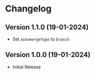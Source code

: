 # Changelog

## Version 1.1.0 (19-01-2024)

- Set `automergeType` to `branch`

## Version 1.0.0 (19-01-2024)

- Initial Release